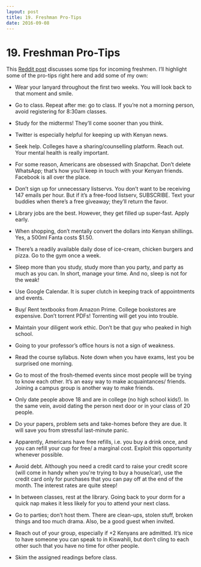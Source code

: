 ```yaml
---
layout: post 
title: 19. Freshman Pro-Tips
date: 2016-09-08
---
```


# 19. Freshman Pro-Tips

This [Reddit post](https://www.reddit.com/r/AskReddit/comments/2ul7xd/what_is_your_best_pro_tip_for_new_college_students/) discusses some tips for incoming freshmen. I’ll highlight some of the pro-tips right here and add some of my own:

* Wear your lanyard throughout the first two weeks. You will look back to that moment and smile.

* Go to class. Repeat after me: go to class. If you’re not a morning person, avoid registering for 8:30am classes.

* Study for the midterms! They’ll come sooner than you think.

* Twitter is especially helpful for keeping up with Kenyan news.

* Seek help. Colleges have a sharing/counselling platform. Reach out. Your mental health is really important.

* For some reason, Americans are obsessed with Snapchat. Don’t delete WhatsApp; that’s how you’ll keep in touch with your Kenyan friends. Facebook is all over the place.

* Don’t sign up for unnecessary listservs. You don’t want to be receiving 147 emails per hour. But if it’s a free-food listserv, SUBSCRIBE. Text your buddies when there’s a free giveaway; they’ll return the favor.

* Library jobs are the best. However, they get filled up super-fast. Apply early.

* When shopping, don’t mentally convert the dollars into Kenyan shillings. Yes, a 500ml Fanta costs $1.50.

* There’s a readily available daily dose of ice-cream, chicken burgers and pizza. Go to the gym once a week.

* Sleep more than you study, study more than you party, and party as much as you can. In short, manage your time. And no, sleep is not for the weak!

* Use Google Calendar. It is super clutch in keeping track of appointments and events.

* Buy/ Rent textbooks from Amazon Prime. College bookstores are expensive. Don’t torrent PDFs! Torrenting will get you into trouble.

* Maintain your diligent work ethic. Don’t be that guy who peaked in high school.

* Going to your professor’s office hours is not a sign of weakness.

* Read the course syllabus. Note down when you have exams, lest you be surprised one morning.

* Go to most of the frosh-themed events since most people will be trying to know each other. It’s an easy way to make acquaintances/ friends. Joining a campus group is another way to make friends.

* Only date people above 18 and are in college (no high school kids!). In the same vein, avoid dating the person next door or in your class of 20 people.

* Do your papers, problem sets and take-homes before they are due. It will save you from stressful last-minute panic.

* Apparently, Americans have free refills, i.e. you buy a drink once, and you can refill your cup for free/ a marginal cost. Exploit this opportunity whenever possible.

* Avoid debt. Although you need a credit card to raise your credit score (will come in handy when you're trying to buy a house/car), use the credit card only for purchases that you can pay off at the end of the month. The interest rates are quite steep!

* In between classes, rest at the library. Going back to your dorm for a quick nap makes it less likely for you to attend your next class.

* Go to parties; don’t host them. There are clean-ups, stolen stuff, broken things and too much drama. Also, be a good guest when invited.

* Reach out of your group, especially if +2 Kenyans are admitted. It’s nice to have someone you can speak to in Kiswahili, but don’t cling to each other such that you have no time for other people.

* Skim the assigned readings before class.
